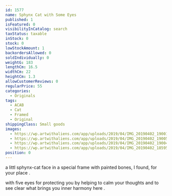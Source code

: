 ```yaml
---
id: 1577
name: Sphynx Cat with Some Eyes
published: 1
isFeatured: 0
visibilityInCatalog: search
taxStatus: taxable
inStock: 0
stock: 0
lowStockAmount: 1
backordersAllowed: 0
soldIndividually: 0
weightG: 183
lengthCm: 16.5
widthCm: 22
heightCm: 1.3
allowCustomerReviews: 0
regularPrice: 55
categories:
  - Originals
tags:
  - ACAB
  - Cat
  - Framed
  - Original
shippingClass: Small goods
images:
  - https://wp.artwithaliens.com/app/uploads/2019/04/IMG_20190402_190011-01-scaled.jpeg
  - https://wp.artwithaliens.com/app/uploads/2019/04/IMG_20190402_190054-01-scaled.jpeg
  - https://wp.artwithaliens.com/app/uploads/2019/04/IMG_20190402_190048-01-scaled.jpeg
  - https://wp.artwithaliens.com/app/uploads/2019/04/IMG_20190402_185959-01-scaled.jpeg
position: 0
---
```


a littl sphynx-cat face in a special frame with painted bones, I found, for your place .

with five eyes for protecting you by helping to calm your thoughts and to see clear what brings you inner harmony here .
